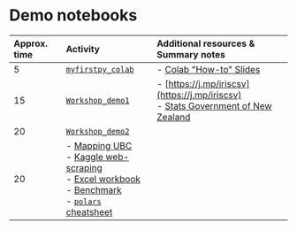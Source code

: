 
# Demo notebooks

| Approx. time | Activity | Additional resources & Summary notes |
| :-- | :-- | :-- |
| 5 | [```myfirstpy_colab```](https://colab.research.google.com/drive/1zCnCLvfYvJk9-UoHYwG2wrz2cneBwaD0) | - [Colab "How-to" Slides](https://docs.google.com/presentation/d/1mTPV4Wqup52IBjfxC3nbBIzovJB-01w1g-l-kQH_Zrc/) |
| 15 | [```Workshop_demo1```](https://colab.research.google.com/drive/1imlBKcMkvBnz61H6lFv8cnwvv066zd76) | - [https://j.mp/iriscsv](https://j.mp/iriscsv) <br> - [Stats Government of New Zealand](https://www.stats.govt.nz/) |
| 20 |  [```Workshop_demo2```](https://colab.research.google.com/drive/1BZjUHZugpOIoT3WNCYiRKReROyIHCnu) |
| 20 | - [Mapping UBC](https://www.tomasbeuzen.com/python-for-geospatial-analysis/chapters/chapter2_spatial-viz-and-modelling.html) <br> - [Kaggle web-scraping](https://www.kaggle.com/code/jonbown/web-scraping-box-office-data-with-python) <br> - [Excel workbook]() <br> - [Benchmark](https://colab.research.google.com/drive/1N8Z7a1ULXpHV7qqZZ-lLmQ1cHjnkJ7XW) <br> - [```polars``` cheatsheet](https://colab.research.google.com/drive/1ChG5jSXlSH2DUDUwCrRcIbArzzfipF-9)|
